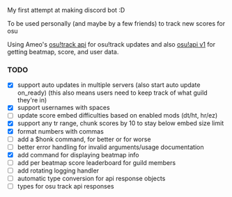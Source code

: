 My first attempt at making discord bot :D

To be used personally (and maybe by a few friends) to track new scores for osu

Using Ameo's [osu!track api](https://github.com/Ameobea/osutrack-api) for osu!track updates and also [osu!api v1](https://github.com/ppy/osu-api/wiki) for getting beatmap, score, and user data.

### TODO 
- [X]  support auto updates in multiple servers (also start auto update on_ready) (this also means users need to keep track of what guild they're in)
- [X]  support usernames with spaces
- [ ]  update score embed difficulties based on enabled mods (dt/ht, hr/ez)
- [X]  support any tr range, chunk scores by 10 to stay below embed size limit
- [X]  format numbers with commas
- [ ]  add a $honk command, for better or for worse
- [ ]  better error handling for invalid arguments/usage documentation
- [X]  add command for displaying beatmap info 
- [ ]  add per beatmap score leaderboard for guild members
- [ ]  add rotating logging handler
- [ ]  automatic type conversion for api response objects
- [ ]  types for osu track api responses
